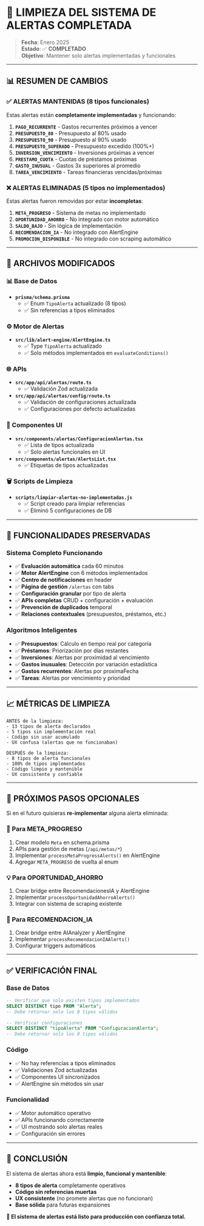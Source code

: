 # 🔔 **LIMPIEZA DEL SISTEMA DE ALERTAS COMPLETADA**

> **Fecha**: Enero 2025  
> **Estado**: ✅ **COMPLETADO**  
> **Objetivo**: Mantener solo alertas implementadas y funcionales

---

## 📊 **RESUMEN DE CAMBIOS**

### **✅ ALERTAS MANTENIDAS (8 tipos funcionales)**
Estas alertas están **completamente implementadas** y funcionando:

1. **`PAGO_RECURRENTE`** - Gastos recurrentes próximos a vencer
2. **`PRESUPUESTO_80`** - Presupuesto al 80% usado  
3. **`PRESUPUESTO_90`** - Presupuesto al 90% usado
4. **`PRESUPUESTO_SUPERADO`** - Presupuesto excedido (100%+)
5. **`INVERSION_VENCIMIENTO`** - Inversiones próximas a vencer
6. **`PRESTAMO_CUOTA`** - Cuotas de préstamos próximas
7. **`GASTO_INUSUAL`** - Gastos 3x superiores al promedio
8. **`TAREA_VENCIMIENTO`** - Tareas financieras vencidas/próximas

### **❌ ALERTAS ELIMINADAS (5 tipos no implementados)**
Estas alertas fueron removidas por estar **incompletas**:

1. **`META_PROGRESO`** - Sistema de metas no implementado
2. **`OPORTUNIDAD_AHORRO`** - No integrado con motor automático
3. **`SALDO_BAJO`** - Sin lógica de implementación
4. **`RECOMENDACION_IA`** - No integrado con AlertEngine
5. **`PROMOCION_DISPONIBLE`** - No integrado con scraping automático

---

## 🔧 **ARCHIVOS MODIFICADOS**

### **📊 Base de Datos**
- **`prisma/schema.prisma`**
  - ✅ Enum `TipoAlerta` actualizado (8 tipos)
  - ✅ Sin referencias a tipos eliminados

### **⚙️ Motor de Alertas**
- **`src/lib/alert-engine/AlertEngine.ts`**
  - ✅ Type `TipoAlerta` actualizado
  - ✅ Solo métodos implementados en `evaluateConditions()`

### **🌐 APIs**
- **`src/app/api/alertas/route.ts`**
  - ✅ Validación Zod actualizada
- **`src/app/api/alertas/config/route.ts`**
  - ✅ Validación de configuraciones actualizada
  - ✅ Configuraciones por defecto actualizadas

### **🎨 Componentes UI**
- **`src/components/alertas/ConfiguracionAlertas.tsx`**
  - ✅ Lista de tipos actualizada
  - ✅ Solo alertas funcionales en UI
- **`src/components/alertas/AlertsList.tsx`**
  - ✅ Etiquetas de tipos actualizadas

### **🗑️ Scripts de Limpieza**
- **`scripts/limpiar-alertas-no-implementadas.js`**
  - ✅ Script creado para limpiar referencias
  - ✅ Eliminó 5 configuraciones de DB

---

## 🎯 **FUNCIONALIDADES PRESERVADAS**

### **Sistema Completo Funcionando**
- ✅ **Evaluación automática** cada 60 minutos
- ✅ **Motor AlertEngine** con 6 métodos implementados
- ✅ **Centro de notificaciones** en header
- ✅ **Página de gestión** `/alertas` con tabs
- ✅ **Configuración granular** por tipo de alerta
- ✅ **APIs completas** CRUD + configuración + evaluación
- ✅ **Prevención de duplicados** temporal
- ✅ **Relaciones contextuales** (presupuestos, préstamos, etc.)

### **Algoritmos Inteligentes**
- ✅ **Presupuestos**: Cálculo en tiempo real por categoría
- ✅ **Préstamos**: Priorización por días restantes
- ✅ **Inversiones**: Alertas por proximidad al vencimiento
- ✅ **Gastos inusuales**: Detección por variación estadística
- ✅ **Gastos recurrentes**: Alertas por proximaFecha
- ✅ **Tareas**: Alertas por vencimiento y prioridad

---

## 📈 **MÉTRICAS DE LIMPIEZA**

```
ANTES de la limpieza:
- 13 tipos de alerta declarados
- 5 tipos sin implementación real
- Código sin usar acumulado
- UX confusa (alertas que no funcionaban)

DESPUÉS de la limpieza:
- 8 tipos de alerta funcionales
- 100% de tipos implementados
- Código limpio y mantenible
- UX consistente y confiable
```

---

## 🚀 **PRÓXIMOS PASOS OPCIONALES**

Si en el futuro quisieras **re-implementar** alguna alerta eliminada:

### **🎯 Para META_PROGRESO**
1. Crear modelo `Meta` en schema.prisma
2. APIs para gestión de metas (`/api/metas/*`)
3. Implementar `processMetaProgressAlerts()` en AlertEngine
4. Agregar `META_PROGRESO` de vuelta al enum

### **💡 Para OPORTUNIDAD_AHORRO**
1. Crear bridge entre RecomendacionesIA y AlertEngine
2. Implementar `processOportunidadAhorroAlerts()`
3. Integrar con sistema de scraping existente

### **🤖 Para RECOMENDACION_IA**
1. Crear bridge entre AIAnalyzer y AlertEngine
2. Implementar `processRecomendacionIAAlerts()`
3. Configurar triggers automáticos

---

## ✅ **VERIFICACIÓN FINAL**

### **Base de Datos**
```sql
-- Verificar que solo existen tipos implementados
SELECT DISTINCT tipo FROM "Alerta";
-- Debe retornar solo los 8 tipos válidos

-- Verificar configuraciones
SELECT DISTINCT "tipoAlerta" FROM "ConfiguracionAlerta";
-- Debe retornar solo los 8 tipos válidos
```

### **Código**
- ✅ No hay referencias a tipos eliminados
- ✅ Validaciones Zod actualizadas
- ✅ Componentes UI sincronizados
- ✅ AlertEngine sin métodos sin usar

### **Funcionalidad**
- ✅ Motor automático operativo
- ✅ APIs funcionando correctamente
- ✅ UI mostrando solo alertas reales
- ✅ Configuración sin errores

---

## 🎉 **CONCLUSIÓN**

El sistema de alertas ahora está **limpio, funcional y mantenible**:

- **8 tipos de alerta** completamente operativos
- **Código sin referencias muertas**
- **UX consistente** (no promete alertas que no funcionan)
- **Base sólida** para futuras expansiones

**🔔 El sistema de alertas está listo para producción con confianza total.** 